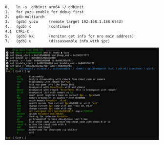```
0.   ln -s .gdbinit_arm64 ~/.gdbinit
1.   for yuzu enable for debug first 
2.   gdb-multiarch 
3.   (gdb) yuzu     (remote target 192.168.1.188:6543)
4.   (gdb) c        (continue)
4.1  CTRL-C 
5.   (gdb) kk       (monitor get info for nro main address)
7.   (gdb) u        (dissassemble info with $pc) 
```     
 ![nxgdb](./png/nxgdb01.png)        
     
